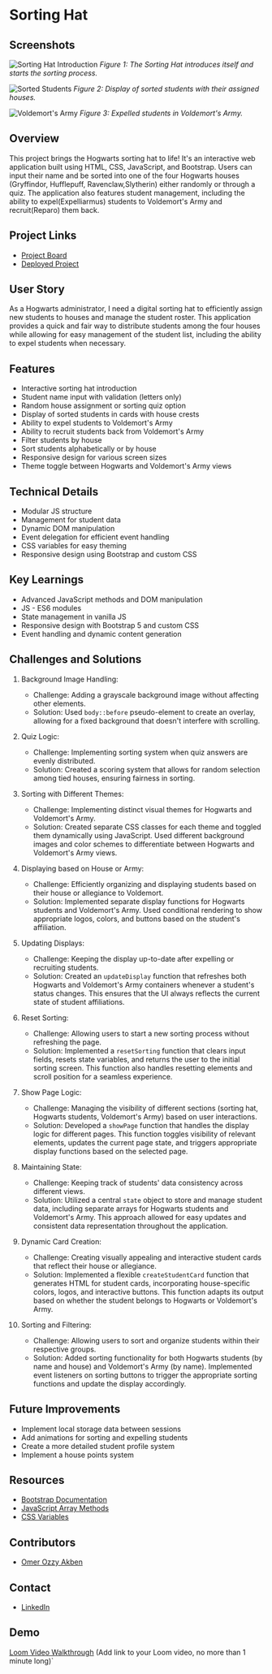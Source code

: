 # Sorting Hat

## Screenshots
![Sorting Hat Introduction](./images/SS-sorting-hat-project.png)
*Figure 1: The Sorting Hat introduces itself and starts the sorting process.*

![Sorted Students](./images/SS-hogwarts.png)
*Figure 2: Display of sorted students with their assigned houses.*

![Voldemort's Army](./images/SS-voldemort.png)
*Figure 3: Expelled students in Voldemort's Army.*


## Overview
This project brings the Hogwarts sorting hat to life! It's an interactive web application built using HTML, CSS, JavaScript, and Bootstrap. Users can input their name and be sorted into one of the four Hogwarts houses (Gryffindor, Hufflepuff, Ravenclaw,Slytherin) either randomly or through a quiz. The application also features student management, including the ability to expel(Expelliarmus) students to Voldemort's Army and recruit(Reparo) them back.

## Project Links
- [Project Board](https://github.com/omerakben/INDIVIDUAL-PROJECT-sorting-hat.git)
- [Deployed Project](https://sage-cuchufli-a4779a.netlify.app/)

## User Story
As a Hogwarts administrator, I need a digital sorting hat to efficiently assign new students to houses and manage the student roster. This application provides a quick and fair way to distribute students among the four houses while allowing for easy management of the student list, including the ability to expel students when necessary.

## Features
- Interactive sorting hat introduction
- Student name input with validation (letters only)
- Random house assignment or sorting quiz option
- Display of sorted students in cards with house crests
- Ability to expel students to Voldemort's Army
- Ability to recruit students back from Voldemort's Army
- Filter students by house
- Sort students alphabetically or by house
- Responsive design for various screen sizes
- Theme toggle between Hogwarts and Voldemort's Army views

## Technical Details
- Modular JS structure
- Management for student data
- Dynamic DOM manipulation
- Event delegation for efficient event handling
- CSS variables for easy theming
- Responsive design using Bootstrap and custom CSS

## Key Learnings
- Advanced JavaScript methods and DOM manipulation
- JS - ES6 modules
- State management in vanilla JS
- Responsive design with Bootstrap 5 and custom CSS
- Event handling and dynamic content generation

## Challenges and Solutions
1. Background Image Handling:
   - Challenge: Adding a grayscale background image without affecting other elements.
   - Solution: Used `body::before` pseudo-element to create an overlay, allowing for a fixed background that doesn't interfere with scrolling.

2. Quiz Logic:
   - Challenge: Implementing sorting system when quiz answers are evenly distributed.
   - Solution: Created a scoring system that allows for random selection among tied houses, ensuring fairness in sorting.

3. Sorting with Different Themes:
   - Challenge: Implementing distinct visual themes for Hogwarts and Voldemort's Army.
   - Solution: Created separate CSS classes for each theme and toggled them dynamically using JavaScript. Used different background images and color schemes to differentiate between Hogwarts and Voldemort's Army views.

4. Displaying based on House or Army:
   - Challenge: Efficiently organizing and displaying students based on their house or allegiance to Voldemort.
   - Solution: Implemented separate display functions for Hogwarts students and Voldemort's Army. Used conditional rendering to show appropriate logos, colors, and buttons based on the student's affiliation.

5. Updating Displays:
   - Challenge: Keeping the display up-to-date after expelling or recruiting students.
   - Solution: Created an `updateDisplay` function that refreshes both Hogwarts and Voldemort's Army containers whenever a student's status changes. This ensures that the UI always reflects the current state of student affiliations.

6. Reset Sorting:
   - Challenge: Allowing users to start a new sorting process without refreshing the page.
   - Solution: Implemented a `resetSorting` function that clears input fields, resets state variables, and returns the user to the initial sorting screen. This function also handles resetting elements and scroll position for a seamless experience.

7. Show Page Logic:
   - Challenge: Managing the visibility of different sections (sorting hat, Hogwarts students, Voldemort's Army) based on user interactions.
   - Solution: Developed a `showPage` function that handles the display logic for different pages. This function toggles visibility of relevant elements, updates the current page state, and triggers appropriate display functions based on the selected page.

8. Maintaining State:
   - Challenge: Keeping track of students' data consistency across different views.
   - Solution: Utilized a central `state` object to store and manage student data, including separate arrays for Hogwarts students and Voldemort's Army. This approach allowed for easy updates and consistent data representation throughout the application.

9. Dynamic Card Creation:
   - Challenge: Creating visually appealing and interactive student cards that reflect their house or allegiance.
   - Solution: Implemented a flexible `createStudentCard` function that generates HTML for student cards, incorporating house-specific colors, logos, and interactive buttons. This function adapts its output based on whether the student belongs to Hogwarts or Voldemort's Army.

10. Sorting and Filtering:
    - Challenge: Allowing users to sort and organize students within their respective groups.
    - Solution: Added sorting functionality for both Hogwarts students (by name and house) and Voldemort's Army (by name). Implemented event listeners on sorting buttons to trigger the appropriate sorting functions and update the display accordingly.

## Future Improvements
- Implement local storage data between sessions
- Add animations for sorting and expelling students
- Create a more detailed student profile system
- Implement a house points system

## Resources
- [Bootstrap Documentation](https://getbootstrap.com/docs/5.0/getting-started/introduction/)
- [JavaScript Array Methods](https://developer.mozilla.org/en-US/docs/Web/JavaScript/Reference/Global_Objects/Array)
- [CSS Variables](https://developer.mozilla.org/en-US/docs/Web/CSS/Using_CSS_custom_properties)

## Contributors
- [Omer Ozzy Akben](https://github.com/omerakben)

## Contact
- [LinkedIn](https://www.linkedin.com/in/omerakben/)

## Demo
[Loom Video Walkthrough](#) (Add link to your Loom video, no more than 1 minute long)`
